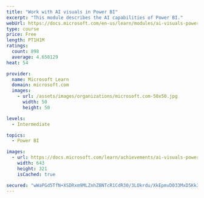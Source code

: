 ```yaml
---
title: "Work with AI visuals in Power BI"
excerpt: "This module describes the AI capabilities of Power BI."
webUrl: https://docs.microsoft.com/en-us/learn/modules/ai-visuals-power-bi/
type: course
price: Free
length: PT1H1M
ratings:
  count: 898
  average: 4.658129
heat: 54

provider:
  name: Microsoft Learn
  domain: microsoft.com
  images:
    - url: /assets/images/organizations/microsoft.com-50x50.jpg
      width: 50
      height: 50

levels:
  - Intermediate

topics:
  - Power BI

images:
  - url: https://docs.microsoft.com/learn/achievements/ai-visuals-power-bi-social.png
    width: 643
    height: 321
    isCached: true

secured: "wWaPGd5TfN+XSDRxm9MLZnhZBNTcR1CdR30/3LOkrdu/XkEpmvD033MxD5Kk3k13fxvZtiSAeuBlB/OTlFFtB40hZrOAuwZ9A2ZgfjWgzYT4Q5rBZcD5BxIL+wAZhLoZkeXqsFuE1o6s9ox6cLH41HEDeNr6fWHPFokZwfj0VOQFP8gy2vulqxgr8pOmXZpA4KNceY2pEiS8IG+FRMbBl/ieoIAneagoYSzE/DhueUv4kzMVRxfbanHwgVcyX97J2gosa4RJAUYGRvVgeqet24/m/EI5yp2DI+NbZ8RLQn25fLmzszQy47ymaPTpPiI8ftM4a/72VpjbedjYZnFTaWXp+/pm0pQF1g6fAQtg17BFqC2/m8CoSN8ppU6Di4dGI+3p50rWBtG1q1Pilwyo03n//tHTvsvrwDagmKWcOo4=;+qSFDLWtrXjfa0GLKKlTtg=="
---
```


